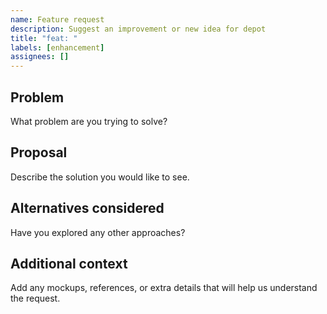 ```yaml
---
name: Feature request
description: Suggest an improvement or new idea for depot
title: "feat: "
labels: [enhancement]
assignees: []
---
```


## Problem
What problem are you trying to solve?

## Proposal
Describe the solution you would like to see.

## Alternatives considered
Have you explored any other approaches?

## Additional context
Add any mockups, references, or extra details that will help us understand the request.
